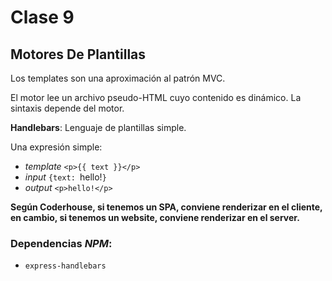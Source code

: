 # Clase 9

## Motores De Plantillas

Los templates son una aproximación al patrón MVC.

El motor lee un archivo pseudo-HTML cuyo contenido es dinámico. La sintaxis depende del motor.

**Handlebars**: Lenguaje de plantillas simple.

Una expresión simple:

- *template* `<p>{{ text }}</p>`
- *input*    `{text: `hello!`}`
- *output*   `<p>hello!</p>`

**Según Coderhouse, si tenemos un SPA, conviene renderizar en el cliente, en cambio, si tenemos un website, conviene renderizar en el server.**

### Dependencias *NPM*:
- `express-handlebars`
